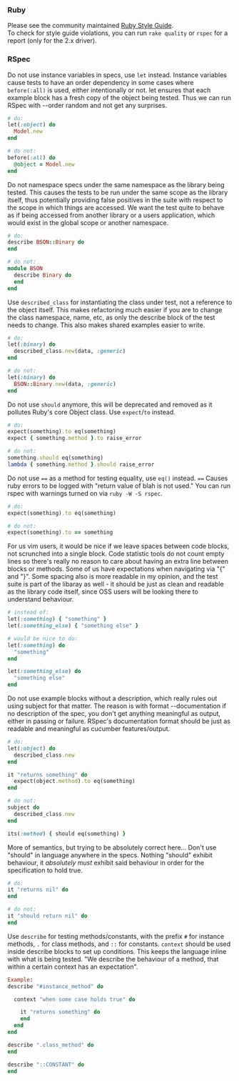 ### Ruby

Please see the community maintained [Ruby Style Guide](https://github.com/bbatsov/ruby-style-guide).<br/>
To check for style guide violations, you can run `rake quality` or `rspec` for a report (only for the 2.x driver).

### RSpec

Do not use instance variables in specs, use `let` instead. Instance variables cause tests to have an order dependency in some cases where `before(:all)` is used, either intentionally or not. let ensures that each example block has a fresh copy of the object being tested. Thus we can run RSpec with --order random and not get any surprises.

```ruby
# do:
let(:object) do
  Model.new
end

# do not:
before(:all) do
  @object = Model.new
end
```

Do not namespace specs under the same namespace as the library being tested. This causes the tests to be run under the same scope as the library itself, thus potentially providing false positives in the suite with respect to the scope in which things are accessed. We want the test quite to behave as if being accessed from another library or a users application, which would exist in the global scope or another namespace.

```ruby
# do:
describe BSON::Binary do
end

# do not:
module BSON
  describe Binary do
  end
end
```

Use `described_class` for instantiating the class under test, not a reference to the object itself. This makes refactoring much easier if you are to change the class namespace, name, etc, as only the describe block of the test needs to change. This also makes shared examples easier to write.

```ruby
# do:
let(:binary) do
  described_class.new(data, :generic)
end

# do not:
let(:binary) do
  BSON::Binary.new(data, :generic)
end
```

Do not use `should` anymore, this will be deprecated and removed as it pollutes Ruby's core Object class. Use `expect`/`to` instead. 

```ruby
# do:
expect(something).to eq(something)
expect { something.method }.to raise_error

# do not:
something.should eq(something)
lambda { something.method }.should raise_error
```

Do not use `==` as a method for testing equality, use `eq()` instead. `==` Causes ruby errors to be logged with "return value of blah is not used." You can run rspec with warnings turned on via `ruby -W -S rspec`.

```ruby
# do:
expect(something).to eq(something)

# do not:
expect(something).to == something
```

For us vim users, it would be nice if we leave spaces between code blocks, not scrunched into a single block. Code statistic tools do not count empty lines so there's really no reason to care about having an extra line between blocks or methods. Some of us have expectations when navigating via "\{" and "\}". Some spacing also is more readable in my opinion, and the test suite is part of the libaray as well - it should be just as clean and readable as the library code itself, since OSS users will be looking there to understand behaviour.

```ruby
# instead of:
let(:something) { "something" }
let(:something_else) { "something else" }

# would be nice to do:
let(:something) do
  "something"
end

let(:something_else) do
  "something else"
end
```

Do not use example blocks without a description, which really rules out using subject for that matter. The reason is with format --documentation if no description of the spec, you don't get anything meaningful as output, either in passing or failure. RSpec's documentation format should be just as readable and meaningful as cucumber features/output.

```ruby
# do:
let(:object) do
  described_class.new
end

it "returns something" do
  expect(object.method).to eq(something)
end

# do not:
subject do
  described_class.new
end

its(:method) { should eq(something) }
```

More of semantics, but trying to be absolutely correct here... Don't use "should" in language anywhere in the specs. Nothing "should" exhibit behaviour, it *absolutely must* exhibit said behaviour in order for the specification to hold true.

```ruby
# do:
it "returns nil" do
end

# do not:
it "should return nil" do
end
```

Use `describe` for testing methods/constants, with the prefix `#` for instance methods, `.` for class methods, and `::` for constants. `context` should be used inside describe blocks to set up conditions. This keeps the language inline with what is being tested. "We describe the behaviour of a method, that within a certain context has an expectation".

```ruby
Example:
describe "#instance_method" do

  context "when some case holds true" do

    it "returns something" do
    end
  end
end

describe ".class_method" do
end

describe "::CONSTANT" do
end
```